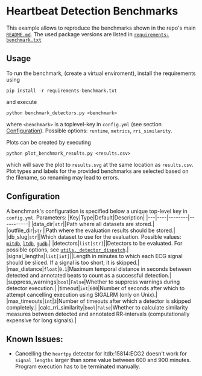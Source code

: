 # Heartbeat Detection Benchmarks
This example allows to reproduce the benchmarks shown in the repo's main [`README.md`](https://github.com/cbrnr/sleepecg#readme). The used package versions are listed in [`requirements-benchmark.txt`](https://github.com/cbrnr/sleepecg/blob/main/examples/benchmark/requirements-benchmark.py)

## Usage
To run the benchmark, (create a virtual enviroment), install the requirements using
```
pip install -r requirements-benchmark.txt
```

and execute
```
python benchmark_detectors.py <benchmark>
```
where `<benchmark>` is a toplevel-key in `config.yml` (see section [Configuration](#configuration)). Possible options: `runtime`, `metrics`, `rri_similarity`.

Plots can be created by executing
```
python plot_benchmark_results.py <results.csv>
```
which will save the plot to `results.svg` at the same location as `results.csv`. Plot types and labels for the provided benchmarks are selected based on the filename, so renaming may lead to errors.


## Configuration
A benchmark's configuration is specified below a unique top-level key in `config.yml`. Parameters:
|Key|Type|Default|Description|
|---|----|--------|-----------|
|data_dir|`str`||Path where all datasets are stored.|
|outfile_dir|`str`||Path where the evaluation results should be stored.|
|db_slug|`str`||Which dataset to use for the evaluation. Possible values: [`mitdb`](https://physionet.org/content/mitdb/1.0.0/), [`ltdb`](https://physionet.org/content/mitdb/1.0.0/), [`gudb`](https://physionet.org/content/mitdb/1.0.0/).|
|detectors|`list[str]`||Detectors to be evaluated. For possible options, see [`utils._detector_dispatch`](https://github.com/cbrnr/sleepecg/blob/main/examples/benchmark/benchmark_detectors.py).|
|signal_lengths|`list[int]`||Length in minutes to which each ECG signal should be sliced. If a signal is too short, it is skipped.|
|max_distance|`float`|`0.1`|Maximum temporal distance in seconds between detected and annotated beats to count as a successful detection.|
|suppress_warnings|`bool`|`False`|Whether to suppress warnings during detector execution.|
|timeout|`int`|`600`|Number of seconds after which to attempt cancelling execution using SIGALRM (only on Unix).|
|max_timeouts|`int`|`3`|Number of timeouts after which a detector is skipped completely.|
|calc_rri_similarity|`bool`|`False`|Whether to calculate similarity measures between detected and annotated RR-intervals (computationally expensive for long signals).|

## Known Issues:
- Cancelling the `heartpy` detector for ltdb:15814:ECG2 doesn't work for `signal_lengths` larger than some value between 600 and 900 minutes. Program execution has to be terminated manually.
